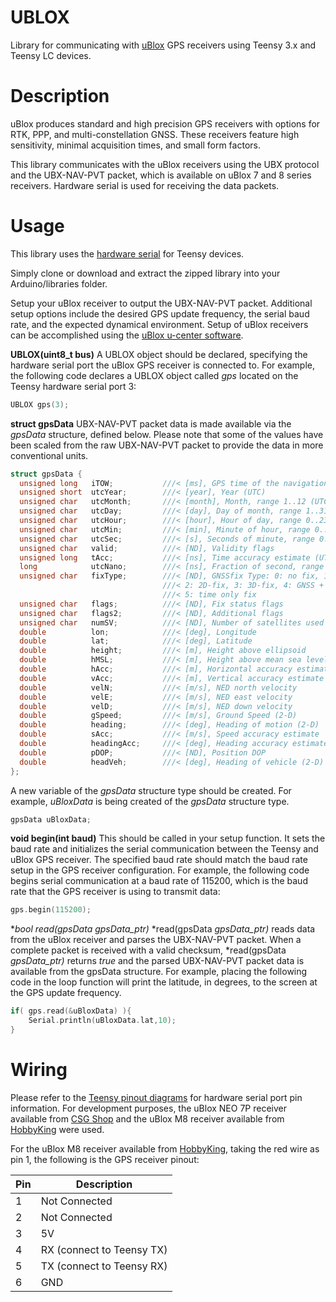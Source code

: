 # UBLOX
Library for communicating with [uBlox](https://www.u-blox.com) GPS receivers using Teensy 3.x and Teensy LC devices.

# Description
uBlox produces standard and high precision GPS receivers with options for RTK, PPP, and multi-constellation GNSS. These receivers feature high sensitivity, minimal acquisition times, and small form factors.

This library communicates with the uBlox receivers using the UBX protocol and the UBX-NAV-PVT packet, which is available on uBlox 7 and 8 series receivers. Hardware serial is used for receiving the data packets.

# Usage
This library uses the [hardware serial](https://www.pjrc.com/teensy/td_uart.html) for Teensy devices.

Simply clone or download and extract the zipped library into your Arduino/libraries folder.

Setup your uBlox receiver to output the UBX-NAV-PVT packet. Additional setup options include the desired GPS update frequency, the serial baud rate, and the expected dynamical environment. Setup of uBlox receivers can be accomplished using the [uBlox u-center software](https://www.u-blox.com/en/product/u-center-windows).

**UBLOX(uint8_t bus)**
A UBLOX object should be declared, specifying the hardware serial port the uBlox GPS receiver is connected to. For example, the following code declares a UBLOX object called *gps* located on the Teensy hardware serial port 3:

```C++
UBLOX gps(3);
```

**struct gpsData**
UBX-NAV-PVT packet data is made available via the *gpsData* structure, defined below. Please note that some of the values have been scaled from the raw UBX-NAV-PVT packet to provide the data in more conventional units.

```C++
struct gpsData {
  unsigned long   iTOW;			  ///< [ms], GPS time of the navigation epoch
  unsigned short  utcYear;		  ///< [year], Year (UTC)
  unsigned char   utcMonth;		  ///< [month], Month, range 1..12 (UTC)
  unsigned char   utcDay;		  ///< [day], Day of month, range 1..31 (UTC)
  unsigned char   utcHour;		  ///< [hour], Hour of day, range 0..23 (UTC)
  unsigned char   utcMin;		  ///< [min], Minute of hour, range 0..59 (UTC)
  unsigned char   utcSec;		  ///< [s], Seconds of minute, range 0..60 (UTC)
  unsigned char   valid;		  ///< [ND], Validity flags
  unsigned long   tAcc;			  ///< [ns], Time accuracy estimate (UTC)
  long            utcNano;		  ///< [ns], Fraction of second, range -1e9 .. 1e9 (UTC)
  unsigned char   fixType;		  ///< [ND], GNSSfix Type: 0: no fix, 1: dead reckoning only, 
                                  ///< 2: 2D-fix, 3: 3D-fix, 4: GNSS + dead reckoning combined, 
                                  ///< 5: time only fix
  unsigned char   flags;		  ///< [ND], Fix status flags
  unsigned char   flags2;		  ///< [ND], Additional flags
  unsigned char   numSV;		  ///< [ND], Number of satellites used in Nav Solution
  double          lon;			  ///< [deg], Longitude
  double          lat;			  ///< [deg], Latitude
  double          height;		  ///< [m], Height above ellipsoid 
  double          hMSL;			  ///< [m], Height above mean sea level
  double          hAcc;			  ///< [m], Horizontal accuracy estimate
  double          vAcc;			  ///< [m], Vertical accuracy estimate
  double          velN;			  ///< [m/s], NED north velocity
  double          velE;			  ///< [m/s], NED east velocity
  double          velD;			  ///< [m/s], NED down velocity
  double          gSpeed;		  ///< [m/s], Ground Speed (2-D)
  double          heading;		  ///< [deg], Heading of motion (2-D)
  double          sAcc;			  ///< [m/s], Speed accuracy estimate
  double          headingAcc;	  ///< [deg], Heading accuracy estimate (both motion and vehicle)
  double          pDOP;			  ///< [ND], Position DOP
  double		  headVeh;		  ///< [deg], Heading of vehicle (2-D)
};
```

A new variable of the *gpsData* structure type should be created. For example, *uBloxData* is being created of the *gpsData* structure type.

```C++
gpsData uBloxData;
```

**void begin(int baud)**
This should be called in your setup function. It sets the baud rate and initializes the serial communication between the Teensy and uBlox GPS receiver. The specified baud rate should match the baud rate setup in the GPS receiver configuration. For example, the following code begins serial communication at a baud rate of 115200, which is the baud rate that the GPS receiver is using to transmit data:

```C++
gps.begin(115200);
```
**bool read(gpsData *gpsData_ptr)**
*read(gpsData *gpsData_ptr)* reads data from the uBlox receiver and parses the UBX-NAV-PVT packet. When a complete packet is received with a valid checksum, *read(gpsData *gpsData_ptr)* returns *true* and the parsed UBX-NAV-PVT packet data is available from the gpsData structure. For example, placing the following code in the loop function will print the latitude, in degrees, to the screen at the GPS update frequency.

```C++
if( gps.read(&uBloxData) ){
	Serial.println(uBloxData.lat,10);
}
```

# Wiring
Please refer to the [Teensy pinout diagrams](https://www.pjrc.com/teensy/pinout.html) for hardware serial port pin information. For development purposes, the uBlox NEO 7P receiver available from [CSG Shop](http://www.csgshop.com/product.php?id_product=201) and the uBlox M8 receiver available from [HobbyKing](http://www.hobbyking.com/hobbyking/store/__86436__UBLOX_Micro_M8N_GPS_Compass_Module_1pc_.html) were used. 

For the uBlox M8 receiver available from [HobbyKing](http://www.hobbyking.com/hobbyking/store/__86436__UBLOX_Micro_M8N_GPS_Compass_Module_1pc_.html), taking the red wire as pin 1, the following is the GPS receiver pinout:

| Pin | Description |
| --- | --- 		|
| 1	| Not Connected |
| 2	| Not Connected |
| 3 | 5V |
| 4 | RX (connect to Teensy TX) |
| 5 | TX (connect to Teensy RX) |
| 6 | GND |
